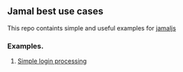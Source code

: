 ## Jamal best use cases

This repo containts simple and useful examples for [jamaljs](http://jamal.js.org)

### Examples.
1. [Simple login processing](examples/login-page)